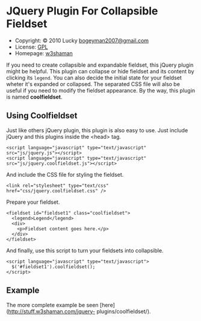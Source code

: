 #  JQuery Plugin For Collapsible Fieldset

* Copyright: © 2010 Lucky <bogeyman2007@gmail.com>
* License: [GPL](http://www.gnu.org/licenses/gpl.html)
* Homepage: [w3shaman](http://w3shaman.com/article/jquery-plugin-collapsible-fieldset)

If you need to create collapsible and expandable fieldset, this jQuery plugin
might be helpful. This plugin can collapse or hide fieldset and its content
by clicking its `legend`. You can also decide the initial state for your
fieldset wheter it's expanded or collapsed. The separated CSS file will also be
useful if you need to modify the fieldset appearance. By the way, this
plugin is named **coolfieldset**.

## Using Coolfieldset

Just like others jQuery plugin, this plugin is also easy to use. Just
include jQuery and this plugins inside the &lt;head> tag.

    <script language="javascript" type="text/javascript" src="js/jquery.js"></script>
    <script language="javascript" type="text/javascript" src="js/jquery.coolfieldset.js"></script>

And include the CSS file for styling the fieldset.
    
    <link rel="stylesheet" type="text/css" href="css/jquery.coolfieldset.css" />

Prepare your fieldset.
    
    <fieldset id="fieldset1" class="coolfieldset">
      <legend>Legend</legend>
      <div>
        <p>Fieldset content goes here.</p>
      </div>
    </fieldset>

And finally, use this script to turn your fieldsets into collapsible.
    
    <script language="javascript" type="text/javascript">
      $('#fieldset1').coolfieldset();
    </script>

## Example

The more complete example be seen [here](http://stuff.w3shaman.com/jquery- plugins/coolfieldset/).

